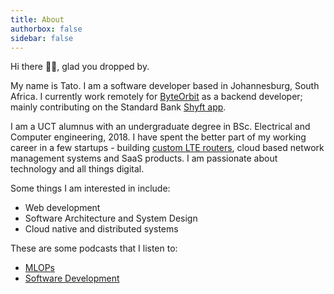 ```yaml
---
title: About
authorbox: false
sidebar: false
---
```


Hi there 👋🏼, glad you dropped by. 

My name is Tato. I am a software developer based in Johannesburg, South Africa. I currently work remotely for [ByteOrbit](https://byteorbit.com/) as a backend developer; mainly contributing on the Standard Bank [Shyft app](https://getshyft.co.za/).

I am a UCT alumnus with an undergraduate degree in BSc. Electrical and Computer engineering, 2018. I have spent the better part of my working career in a few startups -
building [custom LTE routers](https://images.squarespace-cdn.com/content/v1/5a9d464c297114167e1cd1f6/1550644478656-QBYP7XP16SZA98WFNM0Y/bundlebox+copy.jpg?format=2500w), cloud based network management systems and SaaS products. I am passionate about technology and all things digital.

Some things I am interested in include:

* Web development
* Software Architecture and System Design
* Cloud native and distributed systems


These are some podcasts that I listen to:
* [MLOPs](https://open.spotify.com/show/7wZygk3mUUqBaRbBGB1lgh?si=dbc5949d2be54e0d)
* [Software Development](https://open.spotify.com/show/1X1lCb4auIZoQKyYiC2PYM?si=560ab568c9854b1a)
